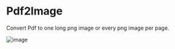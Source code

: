 # Pdf2Image

Convert Pdf to one long png image or every png image per page.

![image](https://github.com/yinyongxian/Pdf2Image/assets/18386833/d431d202-bd3c-4eb2-ae36-40cf7d93ef97)
